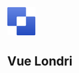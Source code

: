 <div class="sidebar-brand-icon">
  <img class="outlet-logo" src="src/assets/img/Logo-Filled.svg" alt="Logo Londri">
</div>

# Vue Londri
